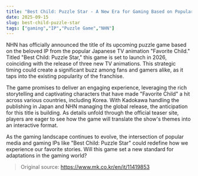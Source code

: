 ```yaml
---
title: "Best Child: Puzzle Star - A New Era for Gaming Based on Popular IP"
date: 2025-09-15
slug: best-child-puzzle-star
tags: ["gaming","IP","Puzzle Game","NHN"]
---
```


NHN has officially announced the title of its upcoming puzzle game based on the beloved IP from the popular Japanese TV animation "Favorite Child." Titled "Best Child: Puzzle Star," this game is set to launch in 2026, coinciding with the release of three new TV animations. This strategic timing could create a significant buzz among fans and gamers alike, as it taps into the existing popularity of the franchise.

The game promises to deliver an engaging experience, leveraging the rich storytelling and captivating characters that have made "Favorite Child" a hit across various countries, including Korea. With Kadokawa handling the publishing in Japan and NHN managing the global release, the anticipation for this title is building. As details unfold through the official teaser site, players are eager to see how the game will translate the show's themes into an interactive format.

As the gaming landscape continues to evolve, the intersection of popular media and gaming IPs like "Best Child: Puzzle Star" could redefine how we experience our favorite stories. Will this game set a new standard for adaptations in the gaming world?
> Original source: https://www.mk.co.kr/en/it/11419853